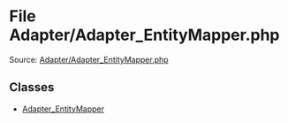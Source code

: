 File Adapter/Adapter_EntityMapper.php
=========
Source: [Adapter/Adapter_EntityMapper.php](https://github.com/PrestaShop/PrestaShop/blob/1.6.1.1/Adapter/Adapter_EntityMapper.php)


Classes
-------

* [Adapter_EntityMapper](class.Adapter_EntityMapper.md)

